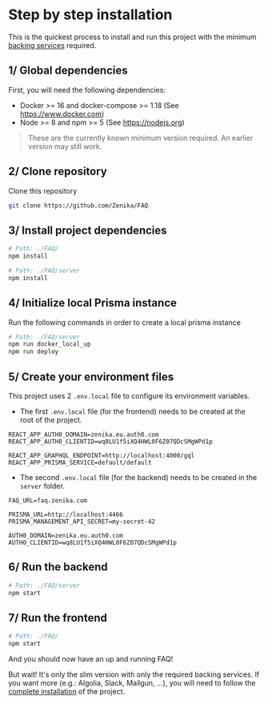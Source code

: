 # Step by step installation

This is the quickest process to install and run this project with the minimum [backing services](/docs/backing_services.md) required.

## 1/ Global dependencies

First, you will need the following dependencies:

- Docker >= 16 and docker-compose >= 1.18 (See https://www.docker.com)
- Node >= 8 and npm >= 5 (See https://nodejs.org)

> These are the currently known minimum version required. An earlier version may still work.

## 2/ Clone repository

Clone this repository

```bash
git clone https://github.com/Zenika/FAQ
```

## 3/ Install project dependencies

```bash
# Path: ./FAQ/
npm install

# Path: ./FAQ/server
npm install
```

## 4/ Initialize local Prisma instance

Run the following commands in order to create a local prisma instance

```bash
# Path: ./FAQ/server
npm run docker_local_up
npm run deploy
```

## 5/ Create your environment files

This project uses 2 `.env.local` file to configure its environment variables.

- The first `.env.local` file (for the frontend) needs to be created at the root of the project.

```
REACT_APP_AUTH0_DOMAIN=zenika.eu.auth0.com
REACT_APP_AUTH0_CLIENTID=wq8LU1f5iXQ4HWL0F6Z07QDcSMgWPd1p

REACT_APP_GRAPHQL_ENDPOINT=http://localhost:4000/gql
REACT_APP_PRISMA_SERVICE=default/default
```

- The second `.env.local` file (for the backend) needs to be created in the `server` folder.

```
FAQ_URL=faq.zenika.com

PRISMA_URL=http://localhost:4466
PRISMA_MANAGEMENT_API_SECRET=my-secret-42

AUTH0_DOMAIN=zenika.eu.auth0.com
AUTH0_CLIENTID=wq8LU1f5iXQ4HWL0F6Z07QDcSMgWPd1p
```

## 6/ Run the backend

```bash
# Path: ./FAQ/server
npm start
```

## 7/ Run the frontend

```bash
# Path: ./FAQ/
npm start
```

And you should now have an up and running FAQ!

But wait! It's only the slim version with only the required backing services. If you want more (e.g.: Algolia, Slack, Mailgun, ...), you will need to follow the [complete installation](/docs/installation.md) of the project.
